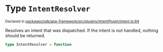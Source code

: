 # Type `IntentResolver`
<sub>Declared in [packages/sdk/app-framework/src/plugins/IntentPlugin/intent.ts:94](https://github.com/dxos/dxos/blob/5b3d9243a/packages/sdk/app-framework/src/plugins/IntentPlugin/intent.ts#L94)</sub>


Resolves an intent that was dispatched.
If the intent is not handled, nothing should be returned.

```ts
type IntentResolver = function
```
